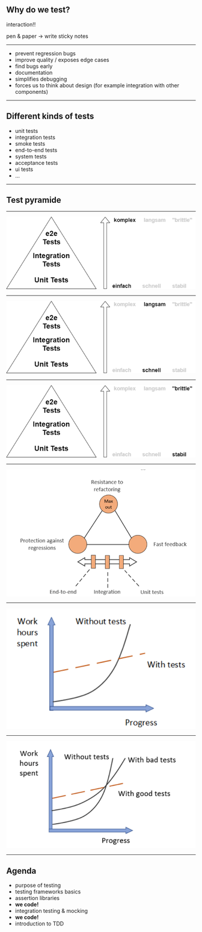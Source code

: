 
## Why do we test?

interaction!!

pen & paper -> write sticky notes

----

- prevent regression bugs
- improve quality / exposes edge cases
- find bugs early
- documentation
- simplifies debugging
- forces us to think about design (for example integration with other components)

---

## Different kinds of tests

- unit tests
- integration tests
- smoke tests
- end-to-end tests
- system tests
- acceptance tests
- ui tests
- ...

---

## Test pyramide

----

![img](resources/drawio/test-pyramid-1.png)

----

![img](resources/drawio/test-pyramid-2.png)

----

![img](resources/drawio/test-pyramid-3.png)

---

![img](images/test-pyramid2.png)

---

![img](images/dynamics1.png)

---

![img](images/dynamics2.png)

---

## Agenda

- purpose of testing
- testing frameworks basics
- assertion libraries
- **we code!**
- integration testing & mocking
- **we code!**
- introduction to TDD
